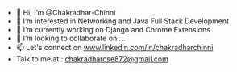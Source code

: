 - 👋 Hi, I’m @Chakradhar-Chinni
- 👀 I’m interested in Networking and Java Full Stack Development
- 🌱 I’m currently working on Django and Chrome Extensions
- 💞️ I’m looking to collaborate on ...
- 📫 Let's connect on www.linkedin.com/in/chakradharchinni
- Talk to me at : chakradharcse872@gmail.com

<!---
Chakradhar-Chinni/Chakradhar-Chinni is a ✨ special ✨ repository because its `README.md` (this file) appears on your GitHub profile.
You can click the Preview link to take a look at your changes.
--->
